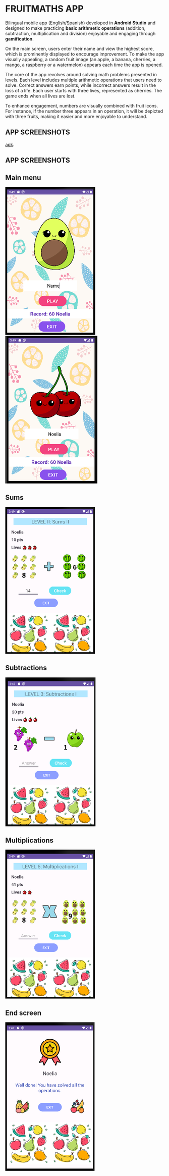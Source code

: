 # FRUITMATHS APP

Bilingual mobile app (English/Spanish) developed in **Android Studio** and designed to make practicing **basic arithmetic operations** (addition, subtraction, multiplication and division) enjoyable and engaging through **gamification**.

On the main screen, users enter their name and view the highest score, which is prominently displayed to encourage improvement. To make the app visually appealing, a random fruit image (an apple, a banana, cherries, a mango, a raspberry or a watermelon) appears each time the app is opened.

The core of the app revolves around solving math problems presented in levels. Each level includes multiple arithmetic operations that users need to solve. Correct answers earn points, while incorrect answers result in the loss of a life. Each user starts with three lives, represented as cherries. The game ends when all lives are lost.

To enhance engagement, numbers are visually combined with fruit icons. For instance, if the number three appears in an operation, it will be depicted with three fruits, making it easier and more enjoyable to understand.

## APP SCREENSHOTS

[apk](https://www.mediafire.com/file/lgnffr5yrmy15ul/app-debug.apk/file).

## APP SCREENSHOTS

## Main menu

![ Main menu](/images/Avocado.png)
![ Main menu](/images/Cherries.png)

## Sums

![Sums](/images/Sums.png)

## Subtractions

![Subtractions](/images/Substractions.png)

## Multiplications

![Multiplications](/images/Multiplications.png)

## End screen

![End screen](/images/Congratulations.png)

